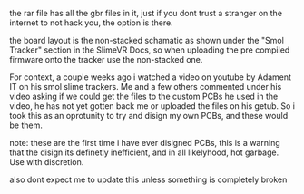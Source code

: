 the rar file has all the gbr files in it, just if you dont trust a stranger on the internet to not hack you, the option is there.

the board layout is the non-stacked schamatic as shown under the "Smol Tracker" section in the SlimeVR Docs, so when uploading the pre compiled firmware onto the tracker use the non-stacked one.

For context, a couple weeks ago i watched a video on youtube by Adament IT on his smol slime trackers.
Me and a few others commented under his video asking if we could get the files to the custom PCBs he used in the video, he has not yet gotten back me or uploaded the files on his getub.
So i took this as an oprotunity to try and disign my own PCBs, and these would be them.

note: these are the first time i have ever disigned PCBs, this is a warning that the disign its definetly inefficient, and in all likelyhood, hot garbage. Use with discretion. 

also dont expect me to update this unless something is completely broken
